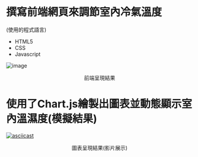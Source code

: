 # 撰寫前端網頁來調節室內冷氣溫度
  (使用的程式語言)
   * HTML5  
   * CSS
   * Javascript


![image](https://user-images.githubusercontent.com/58096503/204079534-82f01b4a-e8c2-484c-8d2a-3d2c874b12d9.png)

<center>前端呈現結果</center>


# 使用了Chart.js繪製出圖表並動態顯示室內溫濕度(模擬結果)




[![asciicast](https://www.linkpicture.com/q/chart_10.png)](https://vimeo.com/806268344/f41cc3b090)

<center>圖表呈現結果(影片展示)</center>
